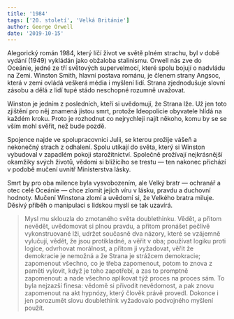 ```yaml
---
title: '1984'
tags: ['20. století', 'Velká Británie']
author: George Orwell
date: '2019-10-15'
---
```


Alegorický román 1984, který líčí život ve světě plném strachu, byl v době vydání (1949) vykládán jako obžaloba stalinismu. Orwell nás zve do Oceánie, jedné ze tří světových supervelmocí, které spolu bojují o nadvládu na Zemi. Winston Smith, hlavní postava románu, je členem strany Angsoc, která v zemi ovládá veškerá média i myšlení lidí. Strana zjednodušuje slovní zásobu a dělá z lidí tupé stádo neschopné rozumně uvažovat.

Winston je jedním z posledních, kteří si uvědomují, že Strana lže. Už jen toto zjištění pro něj znamená jistou smrt, protože Ideopolicie obyvatele hlídá na každém kroku. Proto je rozhodnut co nejrychleji najít někoho, komu by se se vším mohl svěřit, než bude pozdě.

Spojence najde ve spolupracovnici Julii, se kterou prožije vášeň a nekonečný strach z odhalení. Spolu utíkají do světa, který si Winston vybudoval v zapadlém pokoji starožitnictví. Společně prožívají nejkrásnější okamžiky svých životů, vědomi si blížícího se trestu — ten nakonec přichází v podobě mučení uvnitř Ministerstva lásky.

Smrt by pro oba milence byla vysvobozením, ale Velký bratr — ochranář a otec celé Oceánie — chce zlomit jejich víru v lásku, pravdu a duchovní hodnoty. Mučení Winstona zlomí a uvědomí si, že Velkého bratra miluje. Děsivý příběh o manipulaci s lidskou myslí se tak uzavírá.


> Mysl mu sklouzla do zmotaného světa doublethinku. Vědět, a přitom nevědět, uvědomovat si plnou pravdu, a přitom pronášet pečlivě vykonstruované lži, udržet současně dva názory, které se vzájemně vylučují, vědět, že jsou protikladné, a věřit v oba; používat logiku proti logice, odvrhovat morálnost, a přitom ji vyžadovat, věřit že demokracie je nemožná a že Strana je strážcem demokracie; zapomenout všechno, co je třeba zapomenout, potom to znova z paměti vylovit, když je toho zapotřebí, a zas to promptně zapomenout: a nade všechno aplikovat týž proces na proces sám. To byla nejzazší finesa: vědomě si přivodit nevědomost, a pak znovu zapomenout na akt hypnózy, který člověk právě provedl. Dokonce i jen porozumět slovu doublethink vyžadovalo podvojného myšlení použít.

